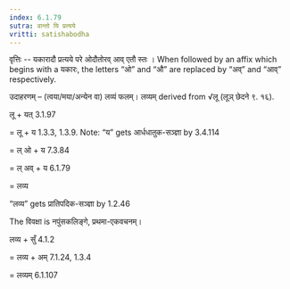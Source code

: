 ```yaml
---
index: 6.1.79
sutra: वान्तो यि प्रत्यये
vritti: satishabodha
---
```






वृत्तिः -- यकारादौ प्रत्यये परे ओदौतोरव् आव् एतौ स्तः । When followed by an affix which begins with a यकारः, the letters “ओ” and “औ” are replaced by “अव्” and “आव्” respectively.


उदाहरणम् – (त्वया/मया/अन्येन वा) लव्यं फलम्। लव्यम् derived from √लू (लूञ् छेदने ९. १६).


लू + यत् 3.1.97

= लू + य 1.3.3, 1.3.9. Note: “य” gets आर्धधातुक-सञ्ज्ञा by 3.4.114

= ल् ओ + य 7.3.84

= ल् अव् + य 6.1.79 

= लव्य

“लव्य” gets प्रातिपदिक-सञ्ज्ञा by 1.2.46


The विवक्षा is नपुंसकलिङ्गे, प्रथमा-एकवचनम्।

लव्य + सुँ 4.1.2

= लव्य + अम् 7.1.24, 1.3.4

= लव्यम् 6.1.107

